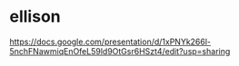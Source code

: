 # ellison

https://docs.google.com/presentation/d/1xPNYk266l-5nchFNawmiqEnOfeL59ld9OtGsr6HSzt4/edit?usp=sharing 
